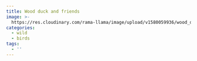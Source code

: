 ```yaml
---
title: Wood duck and friends
image: >-
  https://res.cloudinary.com/rama-llama/image/upload/v1580059936/wood_duck_and_friends_gcrxqt.jpg
categories:
  - wild
  - birds
tags:
  - ''
---
```


